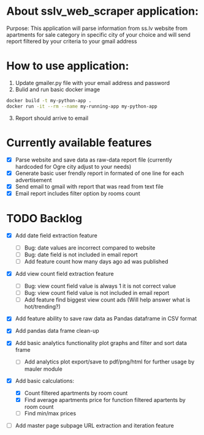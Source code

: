 # About sslv_web_scraper application:
Purpose: This application will parse information from ss.lv website from apartments for sale category in specific city of your choice
and  will send report filtered by your criteria to your gmail address 

# How to use application:
1. Update gmailer.py file with your email address and password
2. Bulid and run basic docker image
```bash
docker build -t my-python-app .
docker run -it --rm --name my-running-app my-python-app
```
3. Report should arrive to email


# Currently available features
- [x] Parse website and save data as raw-data report file (currently hardcoded for Ogre city adjust to your needs)
- [x] Generate basic user frendly report in formated of one line for each advertisement
- [x] Send email to gmail with report that was read from text file 
- [x] Email report includes filter option by rooms count

# TODO Backlog
- [x] Add date field extraction feature 
    - [ ] Bug: date values are incorrect compared to website
    - [ ] Bug: date field is not included in email report
    - [ ] Add feature count how many days ago ad was published
- [x] Add view count field extraction feature
  - [ ] Bug: view count field value is always 1 it is not correct value
  - [ ] Bug: view count field value is not included in email report
  - [ ] Add feature find biggest view count ads (Will help answer what is hot/trending?)
- [x] Add feature ability to save raw data as Pandas dataframe in CSV format
- [x] Add pandas data frame clean-up 
- [x] Add basic analytics functionality plot graphs and filter and sort data frame
  - [ ] Add analytics plot export/save to pdf/png/html for further usage by mauler module  
- [x] Add basic calculations:
  - [x] Count filtered apartments by room count
  - [x] Find average apartments price for function filtered apartents by room count
  - [ ] Find min/max prices
- [ ] Add master page subpage URL extraction and iteration feature




  
